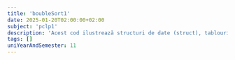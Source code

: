 ```yaml
---
title: 'boubleSort1'
date: 2025-01-20T02:00:00+02:00
subject: 'pclp1'
description: 'Acest cod ilustrează structuri de date (struct), tablouri de structuri, variabile globale și funcții, utilizate pentru gestionarea simplă a informațiilor despre jucători printr-un meniu interactiv.'
tags: []
uniYearAndSemester: 11
---
```


